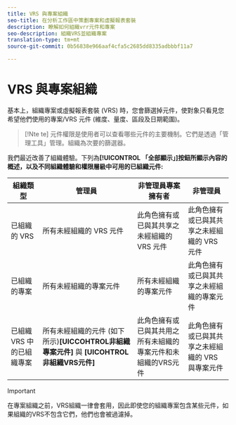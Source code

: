 ```yaml
---
title: VRS 與專案組織
seo-title: 在分析工作區中策劃專案和虛擬報表套裝
description: 瞭解如何組織vrr元件和專案
seo-description: 組織VRS並組織專案
translation-type: tm+mt
source-git-commit: 0b56838e966aaf4cfa5c2685dd8335adbbbf11a7

---
```



# VRS 與專案組織

基本上，組織專案或虛擬報表套裝 (VRS) 時，您會篩選掉元件，使對象只看見您希望他們使用的專案/VRS 元件 (維度、量度、區段及日期範圍)。

>[!Nte te]
>元件權限是使用者可以查看哪些元件的主要機制。它們是透過「管理工具」管理。組織為次要的篩選器。

我們最近改善了組織體驗。下列為&#x200B;**[!UICONTROL 「全部顯示」]按鈕所顯示內容的概述，以及不同組織體驗和權限層級中可用的已組織元件:**

| 組織類型 | 管理員 | 非管理員專案擁有者 | 非管理員 |
|---|---|---|---|
| 已組織的 VRS | 所有未經組織的 VRS 元件 | 此角色擁有或已與其共享之未經組織的 VRS 元件 | 此角色擁有或已與其共享之未經組織的 VRS 元件 |
| 已組織的專案 | 所有未經組織的專案元件 | 所有未經組織的專案元件 | 此角色擁有或已與其共享之未經組織的專案元件 |
| 已組織 VRS 中的已組織專案 | 所有未經組織的元件 (如下所示)**[UICCOHTROL非組織專案元件]** 與 **[UICOHTROL非組織VRS元件]** | 此角色擁有或已與其共用之所有未組織的專案元件和未組織的VRS元件 | 此角色擁有或已與其共享之未經組織的 VRS 與專案元件 |

>[!IMPORTANT]
>在專案組織之前，VRS組織一律會套用，因此即使您的組織專案包含某些元件，如果組織的VRS不包含它們，他們也會被過濾掉。
